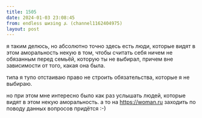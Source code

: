 ```yaml
---
title: 1505
date: 2024-01-03 23:08:45
from: endless шизing ⍼ (channel1162404975)
layout: post
---
```


я таким делюсь, но абсолютно точно здесь есть люди, которые видят в этом аморальность некую в том, чтобы считать себя ничем не обязанным перед семьёй, которую ты не выбирал, причем вне зависимости от того, какая она была. 

типа я тупо отстаиваю право не строить обязательства, которые я не выбираю.

но при этом мне интересно было как раз услышать людей, которые видят в этом некую аморальность. а то на <https://woman.ru> заходить по поводу данных вопросов придётся :-)
